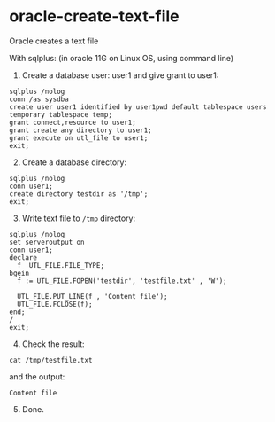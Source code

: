 # oracle-create-text-file
Oracle creates a text file

With sqlplus: (in oracle 11G on Linux OS, using command line)

1. Create a database user: user1 and give grant to user1:
```
sqlplus /nolog
conn /as sysdba
create user user1 identified by user1pwd default tablespace users temporary tablespace temp;
grant connect,resource to user1;
grant create any directory to user1;
grant execute on utl_file to user1;
exit;
```

2. Create a database directory:
```
sqlplus /nolog
conn user1;
create directory testdir as '/tmp';
exit;
```

3. Write text file to ```/tmp``` directory:
```
sqlplus /nolog
set serveroutput on
conn user1;
declare
  f  UTL_FILE.FILE_TYPE;
bgein
  f := UTL_FILE.FOPEN('testdir', 'testfile.txt' , 'W');

  UTL_FILE.PUT_LINE(f , 'Content file');
  UTL_FILE.FCLOSE(f);
end;
/
exit;
```

4. Check the result:
```
cat /tmp/testfile.txt
```
and the output:
```
Content file
```

5. Done.


